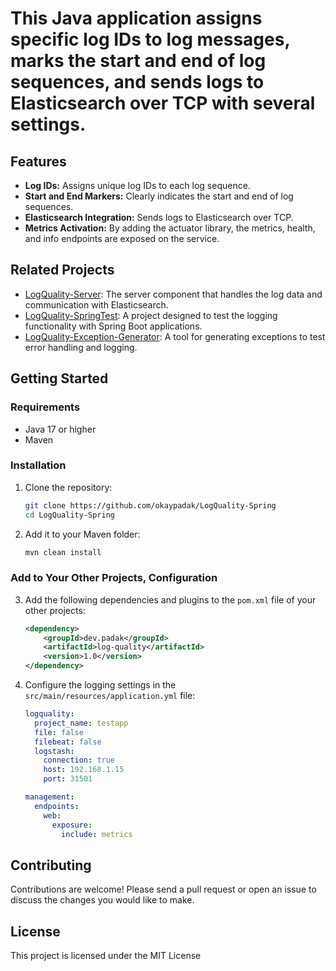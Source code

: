 # This Java application assigns specific log IDs to log messages, marks the start and end of log sequences, and sends logs to Elasticsearch over TCP with several settings.

## Features

- **Log IDs:** Assigns unique log IDs to each log sequence.
- **Start and End Markers:** Clearly indicates the start and end of log sequences.
- **Elasticsearch Integration:** Sends logs to Elasticsearch over TCP.
- **Metrics Activation:** By adding the actuator library, the metrics, health, and info endpoints are exposed on the service.

## Related Projects

- [LogQuality-Server](https://github.com/okaypadak/LogQuality-Server): The server component that handles the log data and communication with Elasticsearch.
- [LogQuality-SpringTest](https://github.com/okaypadak/LogQuality-SpringTest): A project designed to test the logging functionality with Spring Boot applications.
- [LogQuality-Exception-Generator](https://github.com/okaypadak/LogQuality-Exception-Generator): A tool for generating exceptions to test error handling and logging.

## Getting Started

### Requirements

- Java 17 or higher
- Maven

### Installation

1. Clone the repository:

    ```sh
    git clone https://github.com/okaypadak/LogQuality-Spring
    cd LogQuality-Spring
    ```

2. Add it to your Maven folder:

    ```sh
    mvn clean install
    ```

### Add to Your Other Projects, Configuration

3. Add the following dependencies and plugins to the `pom.xml` file of your other projects:

    ```xml
    <dependency>
        <groupId>dev.padak</groupId>
        <artifactId>log-quality</artifactId>
        <version>1.0</version>
    </dependency>
    ```

4. Configure the logging settings in the `src/main/resources/application.yml` file:

    ```yml
    logquality:
      project_name: testapp
      file: false
      filebeat: false
      logstash:
        connection: true
        host: 192.168.1.15
        port: 31501

    management:
      endpoints:
        web:
          exposure:
            include: metrics
    ```

## Contributing

Contributions are welcome! Please send a pull request or open an issue to discuss the changes you would like to make.

## License

This project is licensed under the MIT License

